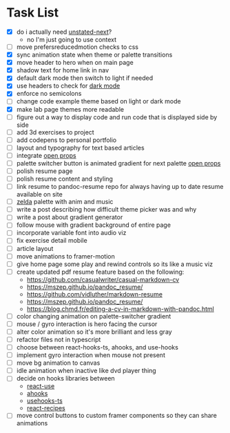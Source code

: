 # Task List

- [x] do i actually need [unstated-next](https://github.com/jamiebuilds/unstated-next)?
  - no I'm just going to use context
- [ ] move prefersreducedmotion checks to css
- [x] sync animation state when theme or palette transitions
- [x] move header to hero when on main page
- [x] shadow text for home link in nav
- [x] default dark mode then switch to light if needed
- [x] use headers to check for [dark mode](https://web.dev/user-preference-media-features-headers/)
- [x] enforce no semicolons
- [ ] change code example theme based on light or dark mode
- [x] make lab page themes more readable
- [ ] figure out a way to display code and run code that is displayed side by side
- [ ] add 3d exercises to project
- [ ] add codepens to personal portfolio
- [ ] layout and typography for text based articles
- [ ] integrate [open props](https://css-tricks.com/open-props-and-custom-properties-as-a-system/)
- [ ] palette switcher button is animated gradient for next palette [open props](https://css-tricks.com/open-props-and-custom-properties-as-a-system/)
- [ ] polish resume page
- [ ] polish resume content and styling
- [ ] link resume to pandoc-resume repo for always having up to date resume available on site
- [ ] [zelda](https://youtu.be/bGmr-zHDFfU) palette with anim and music
- [ ] write a post describing how difficult theme picker was and why
- [ ] write a post about gradient generator
- [ ] follow mouse with gradient background of entire page
- [ ] incorporate variable font into audio viz
- [ ] fix exercise detail mobile
- [ ] article layout
- [ ] move animations to framer-motion
- [ ] give home page some play and rewind controls so its like a music viz
- [ ] create updated pdf resume feature based on the following:
  - https://github.com/casualwriter/casual-markdown-cv
  - https://mszep.github.io/pandoc_resume/
  - https://github.com/vidluther/markdown-resume
  - https://mszep.github.io/pandoc_resume/
  - https://blog.chmd.fr/editing-a-cv-in-markdown-with-pandoc.html
- [ ] color changing animation on palette-switcher gradient
- [ ] mouse / gyro interaction is hero facing the cursor
- [ ] alter color animation so it's more brilliant and less gray
- [ ] refactor files not in typescript
- [ ] choose between react-hooks-ts, ahooks, and use-hooks
- [ ] implement gyro interaction when mouse not present
- [ ] move bg animation to canvas
- [ ] idle animation when inactive like dvd player thing
- [ ] decide on hooks libraries between
  - [react-use](https://github.com/streamich/react-use)
  - [ahooks](https://ahooks.js.org/)
  - [usehooks-ts](https://usehooks-ts.com/)
  - [react-recipes](https://github.com/craig1123/react-recipes)
- [ ] move control buttons to custom framer components so they can share animations
